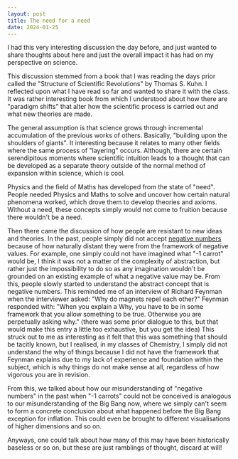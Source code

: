 ```yaml
---
layout: post
title: The need for a need
date: 2024-01-25
---
```

I had this very interesting discussion the day before, and just wanted to share thoughts about here and just the overall impact it has had on my perspective on science.

This discussion stemmed from a book that I was reading the days prior called the "Structure of Scientific Revolutions" by Thomas S. Kuhn. I reflected upon what I have read so far and wanted to share it with the class. It was rather interesting book from which I understood about how there are "paradigm shifts" that alter how the scientific process is carried out and what new theories are made.

The general assumption is that science grows through incremental accumulation of the previous works of others. Basically, "building upon the shoulders of giants". It interesting because it relates to many other fields where the same process of "layering" occurs. Although, there are certain serendipitous moments where scientific intuition leads to a thought that can be developed as a separate theory outside of the normal method of expansion within science, which is cool.

Physics and the field of Maths has developed from the state of "need". People needed Physics and Maths to solve and uncover how certain natural phenomena worked, which drove them to develop theories and axioms. Without a need, these concepts simply would not come to fruition because there wouldn't be a need.

Then there came the discussion of how people are resistant to new ideas and theories. In the past, people simply did not accept [negative numbers](https://nrich.maths.org/5747#:~:text=Although%20negative%20numbers%20were%20used,impossible%22%20and%20completely%20ignored%20them.) because of how naturally distant they were from the framework of negative values. For example, one simply could not have imagined what "-1 carrot" would be, I think it was not a matter of the complexity of abstraction, but rather just the impossibility to do so as any imagination wouldn't be grounded on an existing example of what a negative value may be. From this, people slowly started to understand the abstract concept that is negative numbers. This reminded me of an interview of Richard Feynman when the interviewer asked: "Why do magnets repel each other?" Feynman responded with: "When you explain a Why, you have to be in some framework that you allow something to be true. Otherwise you are perpetually asking why." (there was some prior dialogue to this, but that would make this entry a little too exhaustive, but you get the idea) This struck out to me as interesting as it felt that this was something that should be tacitly known, but I realised, in my classes of Chemistry, I simply did not understand the why of things because I did not have the framework that Feynman explains due to my lack of experience and foundation within the subject, which is why things do not make sense at all, regardless of how vigorous you are in revision.

From this, we talked about how our misunderstanding of "negative numbers" in the past when "-1 carrots" could not be conceived is analogous to our misunderstanding of the Big Bang now, where we simply can't seem to form a concrete conclusion about what happened before the Big Bang exception for inflation. This could even be brought to different visualisations of higher dimensions and so on.

Anyways, one could talk about how many of this may have been historically baseless or so on, but these are just ramblings of thought, discard at will!
